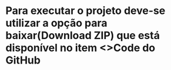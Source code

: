 # Para executar o projeto deve-se utilizar a opção para baixar(Download ZIP) que está disponível no item <>Code do GitHub